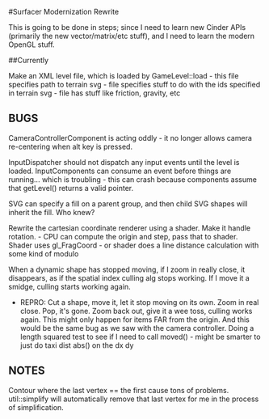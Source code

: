 #Surfacer Modernization Rewrite

This is going to be done in steps; since I need to learn new Cinder APIs (primarily the new vector/matrix/etc stuff), and I need to learn the modern OpenGL stuff.

##Currently

Make an XML level file, which is loaded by GameLevel::load
	- this file specifies path to terrain svg
	- file specifies stuff to do with the ids specified in terrain svg
	- file has stuff like friction, gravity, etc

## BUGS

CameraControllerComponent is acting oddly - it no longer allows camera re-centering when alt key is pressed.

InputDispatcher should not dispatch any input events until the level is loaded. InputComponents can consume an event before things are running... which is troubling
	- this can crash because components assume that getLevel() returns a valid pointer.

SVG can specify a fill on a parent group, and then child SVG shapes will inherit the fill. Who knew?

Rewrite the cartesian coordinate renderer using a shader. Make it handle rotation.
	- CPU can compute the origin and step, pass that to shader. Shader uses gl_FragCoord - or shader does a line distance calculation with some kind of modulo

When a dynamic shape has stopped moving, if I zoom in really close, it disappears, as if the spatial index culling alg stops working. If I move it a smidge, culling starts working again.
- REPRO: Cut a shape, move it, let it stop moving on its own. Zoom in real close. Pop, it's gone. Zoom back out, give it a wee toss, culling works again.
	This might only happen for items FAR from the origin. And this would be the same bug as we saw with the camera controller. Doing a length squared test to see if I need to call moved() - might be smarter to just do taxi dist abs() on the dx dy

## NOTES
Contour where the last vertex == the first cause tons of problems. util::simplify will automatically remove that last vertex for me in the process of simplification.
